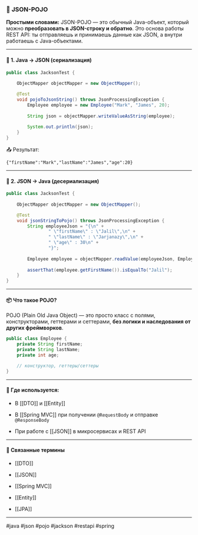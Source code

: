 ### 📄 **JSON-POJO**

**Простыми словами:** JSON-POJO — это обычный Java-объект, который можно **преобразовать в JSON-строку и обратно**. Это основа работы REST API: ты отправляешь и принимаешь данные как JSON, а внутри работаешь с Java-объектами.

---

#### 🔄 **1. Java → JSON (сериализация)**

```java
public class JacksonTest {  
  
    ObjectMapper objectMapper = new ObjectMapper();

    @Test  
    void pojoToJsonString() throws JsonProcessingException {  
        Employee employee = new Employee("Mark", "James", 20);  
  
        String json = objectMapper.writeValueAsString(employee);  
  
        System.out.println(json);  
    }  
}
```

📤 Результат:

```
{"firstName":"Mark","lastName":"James","age":20}
```

---

#### 🔁 **2. JSON → Java (десериализация)**

```java
public class JacksonTest {  
  
    ObjectMapper objectMapper = new ObjectMapper();

    @Test  
    void jsonStringToPojo() throws JsonProcessingException {  
        String employeeJson = "{\n" +  
                " \"firstName\" : \"Jalil\",\n" +  
                " \"lastName\" : \"Jarjanazy\",\n" +  
                " \"age\" : 30\n" +  
                "}";  
  
        Employee employee = objectMapper.readValue(employeeJson, Employee.class);  
  
        assertThat(employee.getFirstName()).isEqualTo("Jalil");  
    }  
}
```

---

#### 📦 **Что такое POJO?**

POJO (Plain Old Java Object) — это просто класс с полями, конструкторами, геттерами и сеттерами, **без логики и наследования от других фреймворков**.

```java
public class Employee {
    private String firstName;
    private String lastName;
    private int age;

    // конструктор, геттеры/сеттеры
}
```

---

#### 🧠 **Где используется:**

- В [[DTO]] и [[Entity]]
    
- В [[Spring MVC]] при получении `@RequestBody` и отправке `@ResponseBody`
    
- При работе с [[JSON]] в микросервисах и REST API
    

---

#### 🔗 **Связанные термины**

- [[DTO]]
    
- [[JSON]]
    
- [[Spring MVC]]
    
- [[Entity]]
    
- [[JPA]]
    

---

#java #json #pojo #jackson #restapi #spring